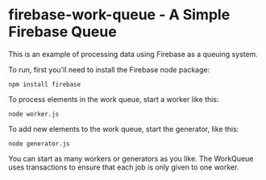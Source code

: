 firebase-work-queue - A Simple Firebase Queue
===================

This is an example of processing data using Firebase as a queuing system.

To run, first you'll need to install the Firebase node package:
    
    npm install firebase

To process elements in the work queue, start a worker like this:

    node worker.js

To add new elements to the work queue, start the generator, like this:
    
    node generator.js

You can start as many workers or generators as you like. The WorkQueue uses transactions to ensure that each job is only given to one worker.
